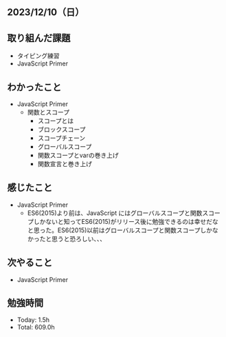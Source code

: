 ## 2023/12/10（日）

## 取り組んだ課題

- タイピング練習
- JavaScript Primer

## わかったこと

- JavaScript Primer
  - 関数とスコープ
    - スコープとは
    - ブロックスコープ
    - スコープチェーン
    - グローバルスコープ
    - 関数スコープとvarの巻き上げ
    - 関数宣言と巻き上げ

## 感じたこと 
- JavaScript Primer
  - ES6(2015)より前は、JavaScript にはグローバルスコープと関数スコープしかないと知ってES6(2015)がリリース後に勉強できるのは幸せだなと思った。ES6(2015)以前はグローバルスコープと関数スコープしかなかったと思うと恐ろしい、、、

## 次やること
- JavaScript Primer

## 勉強時間

- Today: 1.5h
- Total: 609.0h
